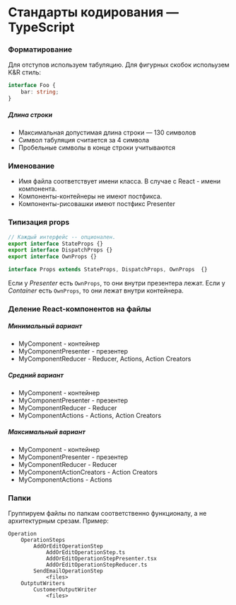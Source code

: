 # Стандарты кодирования — TypeScript

### Форматирование
Для отступов используем табуляцию.
Для фигурных скобок испольузем K&R стиль:
```typescript
interface Foo {
    bar: string;
}
```

##### Длина строки
- Максимальная допустимая длина строки — 130 символов
- Символ табуляция считается за 4 символа
- Пробельные символы в конце строки учитываются

### Именование
- Имя файла соответствует имени класса. В случае с React - имени компонента.
- Компоненты-контейнеры не имеют постфикса.
- Компоненты-рисовашки имеют постфикс Presenter

### Типизация props
```typescript
// Каждый интерфейс -- опционален.
export interface StateProps {}
export interface DispatchProps {}
export interface OwnProps {}

interface Props extends StateProps, DispatchProps, OwnProps  {}
```
Если у _Presenter_ есть `OwnProps`, то они внутри презентера лежат.
Если у _Container_ есть `OwnProps`, то они лежат внутри контейнера.

### Деление React-компонентов на файлы
##### Минимальный вариант
- MyComponent - контейнер
- MyComponentPresenter - презентер
- MyComponentReducer - Reducer, Actions, Action Creators
##### Средний вариант
- MyComponent - контейнер
- MyComponentPresenter - презентер
- MyComponentReducer - Reducer
- MyComponentActions - Actions, Action Creators
##### Максимальный вариант
- MyComponent - контейнер
- MyComponentPresenter - презентер
- MyComponentReducer - Reducer
- MyComponentActionCreators - Action Creators
- MyComponentActions - Actions

### Папки
Группируем файлы по папкам соответственно функционалу, а не архитектурным срезам. Пример:
```
Operation
    OperationSteps
        AddOrEditOperationStep
            AddOrEditOperationStep.ts
            AddOrEditOperationStepPresenter.tsx
            AddOrEditOperationStepReducer.ts
        SendEmailOperationStep
            <files>
    OutptutWriters
        CustomerOutputWriter
            <files>
 ```
